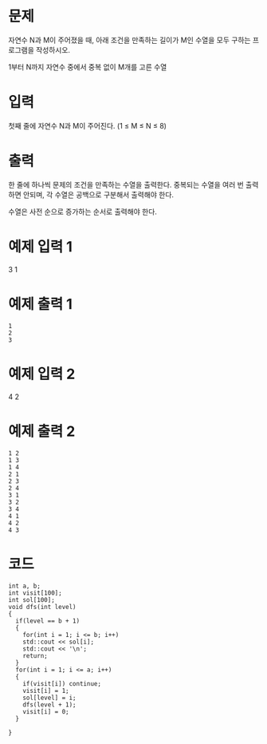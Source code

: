 # 문제
자연수 N과 M이 주어졌을 때, 아래 조건을 만족하는 길이가 M인 수열을 모두 구하는 프로그램을 작성하시오.

1부터 N까지 자연수 중에서 중복 없이 M개를 고른 수열
# 입력
첫째 줄에 자연수 N과 M이 주어진다. (1 ≤ M ≤ N ≤ 8)

# 출력
한 줄에 하나씩 문제의 조건을 만족하는 수열을 출력한다. 중복되는 수열을 여러 번 출력하면 안되며, 각 수열은 공백으로 구분해서 출력해야 한다.

수열은 사전 순으로 증가하는 순서로 출력해야 한다.

# 예제 입력 1 
3 1
# 예제 출력 1 
```
1
2
3
```
# 예제 입력 2 
4 2
# 예제 출력 2 
```
1 2
1 3
1 4
2 1
2 3
2 4
3 1
3 2
3 4
4 1
4 2
4 3
```

# 코드
```
int a, b;
int visit[100];
int sol[100];
void dfs(int level)
{
  if(level == b + 1)
  {
    for(int i = 1; i <= b; i++)
    std::cout << sol[i];
    std::cout << '\n';
    return;
  }
  for(int i = 1; i <= a; i++)
  {
    if(visit[i]) continue;
    visit[i] = 1;
    sol[level] = i;
    dfs(level + 1);
    visit[i] = 0;
  }
  
}
```

